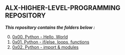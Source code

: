 ## ALX-HIGHER-LEVEL-PROGRAMMING REPOSITORY	

___This repository contains the folders below :___


0. [0x00. Python - Hello, World](https://github.com/8srael/alx-higher_level_programming/tree/main/0x00-python-hello_world)
1. [0x01. Python - if/else, loops, functions](https://github.com/8srael/alx-higher_level_programming/tree/main/0x01-python-if_else_loops_functions)
2. [0x02. Python - import & modules](https://github.com/8srael/alx-higher_level_programming/tree/main/0x02-python-import_modules)
